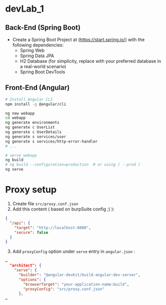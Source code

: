 # devLab_1

## Back-End (Spring Boot)
- Create a Spring Boot Project at (https://start.spring.io/) with the following dependencies:
  - Spring Web
  - Spring Data JPA
  - H2 Database (for simplicity, replace with your preferred database in a real-world scenario)
  - Spring Boot DevTools

## Front-End (Angular)
```bash
# Install Angular CLI
npm install -g @angular/cli

ng new webapp
cd webapp
ng generate environments
ng generate c UserList
ng generate c UserDetails
ng generate s services/user
ng generate s services/http-error-handler
# ...

# serve webapp
ng build
# ng build --configuration=production  # or using ( --prod )
ng serve
```

# Proxy setup
1. Create file `src/proxy.conf.json`
2. Add this content ( based on burpSuite config ;) ):
  ```json
  {
    "/api": {
      "target": "http://localhost:8080",
      "secure": false
    }
  }
  ```
3. Add `proxyConfig` option under `serve` entry in `angular.json` :
```json
…
  "architect": {
    "serve": {
      "builder": "@angular-devkit/build-angular:dev-server",
      "options": {
        "browserTarget": "your-application-name:build",
        "proxyConfig": "src/proxy.conf.json"
      },
…
```